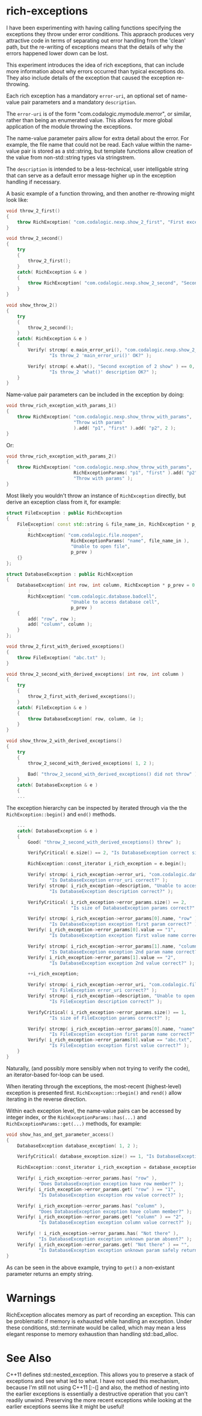 rich-exceptions
===============

I have been experimenting with having calling functions specifying the
exceptions they throw under error conditions.  This appraoch produces
very attractive code in terms of separating out error handling from
the 'clean' path, but the re-writing of exceptions means that the
details of why the errors happened lower down can be lost.

This experiment introduces the idea of rich exceptions, that can include
more information about why errors occurred than typical exceptions do.
They also include details of the exception that caused the exception
re-throwing.

Each rich exception has a mandatory `error-uri`, an optional set of name-value
pair parameters and a mandatory `description`.

The `error-uri` is of the form "com.codalogic.mymodule.merror", or similar,
rather than being an enumerated value.  This allows for more global
application of the module throwing the exceptions.

The name-value parameter pairs allow for extra detail about the error.
For example, the file name that could not be read.  Each value within the
name-value pair is stored as a std::string, but template functions allow
creation of the value from non-std::string types via stringstrem.

The `description` is intended to be a less-technical, user intelligable string
that can serve as a default error message higher up in the exception handling
if necessary.

A basic example of a function throwing, and then another re-throwing might look like:

```cpp
void throw_2_first()
{
    throw RichException( "com.codalogic.nexp.show_2_first", "First exception of 2 show" );
}

void throw_2_second()
{
    try
    {
        throw_2_first();
    }
    catch( RichException & e )
    {
        throw RichException( "com.codalogic.nexp.show_2_second", "Second exception of 2 show", &e );
    }
}

void show_throw_2()
{
    try
    {
        throw_2_second();
    }
    catch( RichException & e )
    {
        Verify( strcmp( e.main_error_uri(), "com.codalogic.nexp.show_2_second" ) == 0,
                "Is throw_2 'main_error_uri()' OK?" );

        Verify( strcmp( e.what(), "Second exception of 2 show" ) == 0,
                "Is throw_2 'what()' description OK?" );
    }
}
```

Name-value pair parameters can be included in the exception by doing:

```cpp
void throw_rich_exception_with_params_1()
{
    throw RichException( "com.codalogic.nexp.show_throw_with_params",
                         "Throw with params"
                         ).add( "p1", "first" ).add( "p2", 2 );
}
```
Or:

```cpp
void throw_rich_exception_with_params_2()
{
    throw RichException( "com.codalogic.nexp.show_throw_with_params",
                         RichExceptionParams( "p1", "first" ).add( "p2", 2 ),
                         "Throw with params" );
}
```

Most likely you wouldn't throw an instance of `RichException` directly, but derive an
exception class from it, for example:

```cpp
struct FileException : public RichException
{
    FileException( const std::string & file_name_in, RichException * p_prev = 0 )
        :
        RichException( "com.codalogic.file.noopen",
                        RichExceptionParams( "name", file_name_in ),
                        "Unable to open file",
                        p_prev )
    {}
};

struct DatabaseException : public RichException
{
    DatabaseException( int row, int column, RichException * p_prev = 0 )
        :
        RichException( "com.codalogic.database.badcell",
                        "Unable to access database cell",
                        p_prev )
    {
        add( "row", row );
        add( "column", column );
    }
};

void throw_2_first_with_derived_exceptions()
{
    throw FileException( "abc.txt" );
}

void throw_2_second_with_derived_exceptions( int row, int column )
{
    try
    {
        throw_2_first_with_derived_exceptions();
    }
    catch( FileException & e )
    {
        throw DatabaseException( row, column, &e );
    }
}

void show_throw_2_with_derived_exceptions()
{
    try
    {
        throw_2_second_with_derived_exceptions( 1, 2 );

        Bad( "throw_2_second_with_derived_exceptions() did not throw" );
    }
    catch( DatabaseException & e )
    {
    ...
```

The exception hierarchy can be inspected by iterated through via the
the `RichException::begin()` and `end()` methods.

```cpp
    ...
    catch( DatabaseException & e )
    {
        Good( "throw_2_second_with_derived_exceptions() threw" );

        VerifyCritical( e.size() == 2, "Is DatabaseException correct size()?" );

        RichException::const_iterator i_rich_exception = e.begin();

        Verify( strcmp( i_rich_exception->error_uri, "com.codalogic.database.badcell" ) == 0,
                "Is DatabaseException error_uri correct?" );
        Verify( strcmp( i_rich_exception->description, "Unable to access database cell" ) == 0,
                "Is DatabaseException description correct?" );

        VerifyCritical( i_rich_exception->error_params.size() == 2,
                        "Is size of DatabaseException params correct?" );

        Verify( strcmp( i_rich_exception->error_params[0].name, "row" ) == 0,
                "Is DatabaseException exception first param correct?" );
        Verify( i_rich_exception->error_params[0].value == "1",
                "Is DatabaseException exception first value name correct?" );

        Verify( strcmp( i_rich_exception->error_params[1].name, "column" ) == 0,
                "Is DatabaseException exception 2nd param name correct?" );
        Verify( i_rich_exception->error_params[1].value == "2",
                "Is DatabaseException exception 2nd value correct?" );

        ++i_rich_exception;

        Verify( strcmp( i_rich_exception->error_uri, "com.codalogic.file.noopen" ) == 0,
                "Is FileException error_uri correct?" );
        Verify( strcmp( i_rich_exception->description, "Unable to open file" ) == 0,
                "Is FileException description correct?" );

        VerifyCritical( i_rich_exception->error_params.size() == 1,
                "Is size of FileException params correct?" );

        Verify( strcmp( i_rich_exception->error_params[0].name, "name" ) == 0,
                "Is FileException exception first param name correct?" );
        Verify( i_rich_exception->error_params[0].value == "abc.txt",
                "Is FileException exception first value correct?" );
    }
}
```

Naturally, (and possibly more sensibly when not trying to verify the code),
an iterator-based for-loop can be used.

When iterating through the exceptions, the most-recent (highest-level) exception
is presented first.  `RichException::rbegin()` and `rend()` allow iterating in
the reverse direction.

Within each exception level, the name-value pairs can be accessed by integer
index, or the `RichExceptionParams::has(...)` and `RichExceptionParams::get(...)`
methods, for example:

```cpp
void show_has_and_get_parameter_access()
{
    DatabaseException database_exception( 1, 2 );

    VerifyCritical( database_exception.size() == 1, "Is DatabaseException correct size()?" );

    RichException::const_iterator i_rich_exception = database_exception.begin();

    Verify( i_rich_exception->error_params.has( "row" ),
            "Does DatabaseException exception have row member?" );
    Verify( i_rich_exception->error_params.get( "row" ) == "1",
            "Is DatabaseException exception row value correct?" );

    Verify( i_rich_exception->error_params.has( "column" ),
            "Does DatabaseException exception have column member?" );
    Verify( i_rich_exception->error_params.get( "column" ) == "2",
            "Is DatabaseException exception column value correct?" );

    Verify( ! i_rich_exception->error_params.has( "Not there" ),
            "Is DatabaseException exception unknown param absent?" );
    Verify( i_rich_exception->error_params.get( "Not there" ) == "",
            "Is DatabaseException exception unknown param safely returned?" );
}
```

As can be seen in the above example, trying to `get()` a non-existant
parameter returns an empty string.

Warnings
========
RichException allocates memory as part of recording an exception.  This
can be problematic if memory is exhausted while handling an exception.
Under these conditions, std::terminate would be called, which may mean
a less elegant response to memory exhaustion than handling std::bad_alloc.

See Also
========
C++11 defines std::nested_exception.  This allows you to preserve a stack
of exceptions and see what led to what.  I have not used this mechanism,
because I'm still not using C++11 [:-(] and also, the method of nesting
into the earlier exceptions is essentially a destructive operation that
you can't readily unwind.  Preserving the more recent exceptions while
looking at the earlier exceptions seems like it might be useful!
